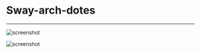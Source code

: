 # Sway-arch-dotes

---------
![screenshot](https://github.com/user-attachments/assets/b8fcb20b-9844-42cd-b27d-a76290087f7a)

![screenshot](https://github.com/user-attachments/assets/15997f8e-c511-4918-9525-55913b84b7a1)
